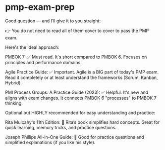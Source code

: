 # pmp-exam-prep


Good question — and I’ll give it to you straight:

👉 You do not need to read all of them cover to cover to pass the PMP exam.

Here's the ideal approach:

PMBOK 7: ✅ Must read. It's short compared to PMBOK 6. Focuses on principles and performance domains.

Agile Practice Guide: ✅ Important. Agile is a BIG part of today's PMP exam. Read it completely or at least understand the frameworks (Scrum, Kanban, Hybrid).

PMI Process Groups: A Practice Guide (2023): ✅ Helpful. It's new and aligns with exam changes. It connects PMBOK 6 "processes" to PMBOK 7 thinking.

Optional but HIGHLY recommended for easy understanding and practice:

Rita Mulcahy's 11th Edition: 📘 Rita’s book simplifies hard concepts. Great for quick learning, memory tricks, and practice questions.

Joseph Phillips All-in-One Guide: 📗 Good for practice questions and simplified explanations (if you like his style).
